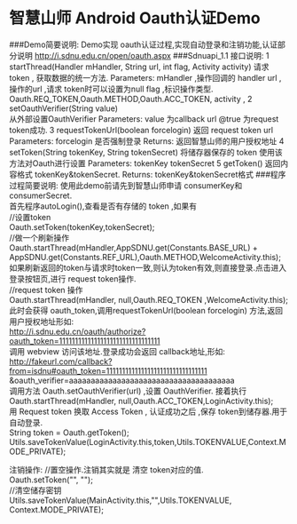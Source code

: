 ﻿智慧山师 Android Oauth认证Demo
===================================
###Demo简要说明:
Demo实现 oauth认证过程,实现自动登录和注销功能,认证部分说明   http://i.sdnu.edu.cn/open/oauth.aspx
###Sdnuapi_1.1 接口说明:
		1
		startThread(Handler mHandler, String url, int flag, Activity activity)
		请求token , 获取数据的统一方法.
		Parameters:
		mHandler ,操作回调的 handler
		url ,操作的url ,请求 token时可以设置为null
		flag ,标识操作类型. Oauth.REQ_TOKEN,Oauth.METHOD,Oauth.ACC_TOKEN,
		activity ,
		2
		setOauthVerifier(String value)   
		从外部设置OauthVerifier 
		Parameters: 
		value  为callback url
		@true 
		为request token成功.
		3
		requestTokenUrl(boolean forcelogin)
		返回 request token url 
		Parameters: 
		forcelogin 是否强制登录 
		Returns: 
		返回智慧山师的用户授权地址
		4
		setToken(String tokenKey, String tokenSecret)
		将储存器保存的 token 使用该方法对Oauth进行设置
		Parameters: 
		tokenKey 
		tokenSecret 
		5
		getToken()
		返回内容格式 tokenKey&tokenSecret. 
		Returns: 
		tokenKey&tokenSecret格式
###程序过程简要说明:
使用此demo前请先到智慧山师申请 consumerKey和consumerSecret.<br/>
首先程序autoLogin(),查看是否有存储的 token ,如果有<br/>
//设置token<br/>
Oauth.setToken(tokenKey,tokenSecret);<br/>
//做一个刷新操作<br />
Oauth.startThread(mHandler,AppSDNU.get(Constants.BASE_URL) + AppSDNU.get(Constants.REF_URL),Oauth.METHOD,WelcomeActivity.this);<br/>
如果刷新返回的token与请求时token一致,则认为token有效,则直接登录.点击进入登录按钮页,进行 request token操作.<br/>
//request token 操作<br/>
Oauth.startThread(mHandler, null,Oauth.REQ_TOKEN ,WelcomeActivity.this);<br/>
此时会获得 oauth_token,调用requestTokenUrl(boolean forcelogin) 方法,返回用户授权地址形如:<br />
	http://i.sdnu.edu.cn/oauth/authorize?oauth_token=11111111111111111111111111111111<br/>
调用 webview 访问该地址.登录成功会返回 callback地址,形如:<br />
	http://fakeurl.com/callback?from=isdnu#oauth_token=11111111111111111111111111111111<br/>&oauth_verifier=aaaaaaaaaaaaaaaaaaaaaaaaaaaaaaaaaaaaaa<br/>
调用方法 Oauth.setOauthVerifier(url)  ,设置 OauthVerifier.
接着执行Oauth.startThread(mHandler, null,Oauth.ACC_TOKEN,LoginActivity.this);	
用  Request token 换取 Access Token , 认证成功之后 ,保存 token到储存器.用于自动登录.<br/>
String token = Oauth.getToken();
Utils.saveTokenValue(LoginActivity.this,token,Utils.TOKENVALUE,Context.MODE_PRIVATE);

注销操作:
//置空操作.注销其实就是 清空  token对应的值.<br/>
Oauth.setToken("", "");<br/>
//清空储存密钥<br/>
Utils.saveTokenValue(MainActivity.this,"",Utils.TOKENVALUE, Context.MODE_PRIVATE);

	
